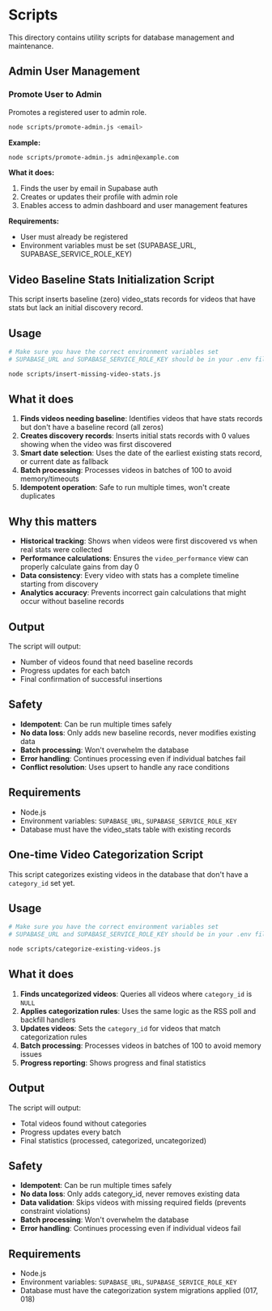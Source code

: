 # Scripts

This directory contains utility scripts for database management and maintenance.

## Admin User Management

### Promote User to Admin

Promotes a registered user to admin role.

```bash
node scripts/promote-admin.js <email>
```

**Example:**
```bash
node scripts/promote-admin.js admin@example.com
```

**What it does:**
1. Finds the user by email in Supabase auth
2. Creates or updates their profile with admin role
3. Enables access to admin dashboard and user management features

**Requirements:**
- User must already be registered
- Environment variables must be set (SUPABASE_URL, SUPABASE_SERVICE_ROLE_KEY)

## Video Baseline Stats Initialization Script

This script inserts baseline (zero) video_stats records for videos that have stats but lack an initial discovery record.

## Usage

```bash
# Make sure you have the correct environment variables set
# SUPABASE_URL and SUPABASE_SERVICE_ROLE_KEY should be in your .env file

node scripts/insert-missing-video-stats.js
```

## What it does

1. **Finds videos needing baseline**: Identifies videos that have stats records but don't have a baseline record (all zeros)
2. **Creates discovery records**: Inserts initial stats records with 0 values showing when the video was first discovered
3. **Smart date selection**: Uses the date of the earliest existing stats record, or current date as fallback
4. **Batch processing**: Processes videos in batches of 100 to avoid memory/timeouts
5. **Idempotent operation**: Safe to run multiple times, won't create duplicates

## Why this matters

- **Historical tracking**: Shows when videos were first discovered vs when real stats were collected
- **Performance calculations**: Ensures the `video_performance` view can properly calculate gains from day 0
- **Data consistency**: Every video with stats has a complete timeline starting from discovery
- **Analytics accuracy**: Prevents incorrect gain calculations that might occur without baseline records

## Output

The script will output:
- Number of videos found that need baseline records
- Progress updates for each batch
- Final confirmation of successful insertions

## Safety

- **Idempotent**: Can be run multiple times safely
- **No data loss**: Only adds new baseline records, never modifies existing data
- **Batch processing**: Won't overwhelm the database
- **Error handling**: Continues processing even if individual batches fail
- **Conflict resolution**: Uses upsert to handle any race conditions

## Requirements

- Node.js
- Environment variables: `SUPABASE_URL`, `SUPABASE_SERVICE_ROLE_KEY`
- Database must have the video_stats table with existing records

## One-time Video Categorization Script

This script categorizes existing videos in the database that don't have a `category_id` set yet.

## Usage

```bash
# Make sure you have the correct environment variables set
# SUPABASE_URL and SUPABASE_SERVICE_ROLE_KEY should be in your .env file

node scripts/categorize-existing-videos.js
```

## What it does

1. **Finds uncategorized videos**: Queries all videos where `category_id` is `NULL`
2. **Applies categorization rules**: Uses the same logic as the RSS poll and backfill handlers
3. **Updates videos**: Sets the `category_id` for videos that match categorization rules
4. **Batch processing**: Processes videos in batches of 100 to avoid memory issues
5. **Progress reporting**: Shows progress and final statistics

## Output

The script will output:
- Total videos found without categories
- Progress updates every batch
- Final statistics (processed, categorized, uncategorized)

## Safety

- **Idempotent**: Can be run multiple times safely
- **No data loss**: Only adds category_id, never removes existing data
- **Data validation**: Skips videos with missing required fields (prevents constraint violations)
- **Batch processing**: Won't overwhelm the database
- **Error handling**: Continues processing even if individual videos fail

## Requirements

- Node.js
- Environment variables: `SUPABASE_URL`, `SUPABASE_SERVICE_ROLE_KEY`
- Database must have the categorization system migrations applied (017, 018)